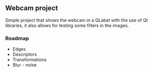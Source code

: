 ## Webcam project

Simple project that shows the webcam in a QLabel with the use of Qt libraries,
it also allows for testing some filters in the images.

### Roadmap

* Edges
* Descriptors
* Transformations
* Blur - noise
